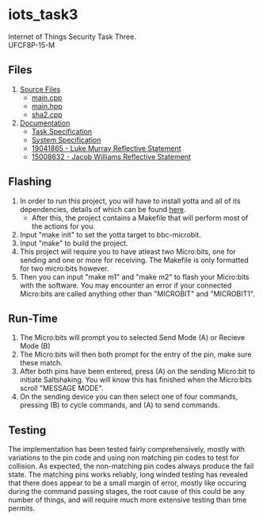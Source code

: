 # iots_task3

Internet of Things Security Task Three.  
UFCF8P-15-M

## Files  
1. [Source Files](https://gitlab.uwe.ac.uk/jj6-williams/iots_task3/tree/master/source)  
    * [main.cpp](https://gitlab.uwe.ac.uk/jj6-williams/iots_task3/blob/master/source/main.cpp)  
    * [main.hpp](https://gitlab.uwe.ac.uk/jj6-williams/iots_task3/blob/master/source/main.hpp)  
    * [sha2.cpp](https://gitlab.uwe.ac.uk/jj6-williams/iots_task3/blob/master/source/sha2.cpp)  
2. [Documentation](https://gitlab.uwe.ac.uk/jj6-williams/iots_task3/tree/master/documentation)  
    * [Task Specification](https://gitlab.uwe.ac.uk/jj6-williams/iots_task3/blob/master/documentation/Task%203%20Specification.pdf)  
    * [System Specification](https://gitlab.uwe.ac.uk/jj6-williams/iots_task3/blob/master/documentation/System%20specification.pdf)  
    * [19041865 - Luke Murray Reflective Statement](https://gitlab.uwe.ac.uk/jj6-williams/iots_task3/blob/master/documentation/LUKE_MURRAY_REFLECTIVE_STATEMENT.pdf)  
    * [15008632 - Jacob Williams Reflective Statement](https://gitlab.uwe.ac.uk/jj6-williams/iots_task3/blob/master/documentation/JACOB_WILLIAMS_REFLECTIVE_STATEMENT.pdf)  

## Flashing  
1. In order to run this project, you will have to install yotta and all of its
dependencies, details of which can be found [here](http://docs.yottabuild.org/#installing).  
    * After this, the project contains a Makefile that will perform most of the
actions for you.  
2. Input "make init" to set the yotta target to bbc-microbit.  
3. Input "make" to build the project.  
4. This project will require you to have atleast two Micro:bits, one for sending
and one or more for receiving. The Makefile is only formatted for two micro:bits
however.  
5. Then you can input "make m1" and "make m2" to flash your Micro:bits with the
software. You may encounter an error if your connected Micro:bits are called
anything other than "MICROBIT" and "MICROBIT1".

## Run-Time  
1. The Micro:bits will prompt you to selected Send Mode (A) or Recieve Mode (B)
2. The Micro:bits will then both prompt for the entry of the pin, make sure
these match.  
3. After both pins have been entered, press (A) on the sending Micro:bit to
initiate Saltshaking. You will know this has finished when the Micro:bits scroll
"MESSAGE MODE".
4. On the sending device you can then select one of four commands, pressing (B)
to cycle commands, and (A) to send commands.  

## Testing  
The implementation has been tested fairly comprehensively, mostly with
variations to the pin code and using non matching pin codes to test for
collision. As expected, the non-matching pin codes always produce the fail
state. The matching pins works reliably, long winded testing has revealed that
there does appear to be a small margin of error, mostly like occuring during the
command passing stages, the root cause of this could be any number of things,
and will require much more extensive testing than time permits.  
